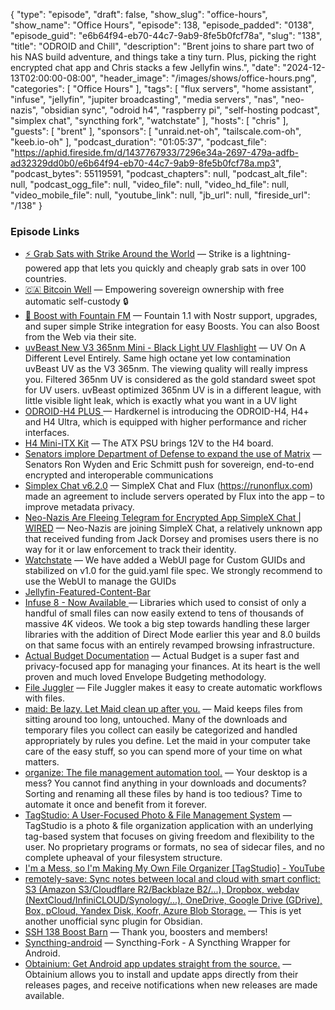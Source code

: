 {
  "type": "episode",
  "draft": false,
  "show_slug": "office-hours",
  "show_name": "Office Hours",
  "episode": 138,
  "episode_padded": "0138",
  "episode_guid": "e6b64f94-eb70-44c7-9ab9-8fe5b0fcf78a",
  "slug": "138",
  "title": "ODROID and Chill",
  "description": "Brent joins to share part two of his NAS build adventure, and things take a tiny turn. Plus, picking the right encrypted chat app and Chris stacks a few Jellyfin wins.",
  "date": "2024-12-13T02:00:00-08:00",
  "header_image": "/images/shows/office-hours.png",
  "categories": [
    "Office Hours"
  ],
  "tags": [
    "flux servers",
    "home assistant",
    "infuse",
    "jellyfin",
    "jupiter broadcasting",
    "media servers",
    "nas",
    "neo-nazis",
    "obsidian sync",
    "odroid h4",
    "raspberry pi",
    "self-hosting podcast",
    "simplex chat",
    "syncthing fork",
    "watchstate"
  ],
  "hosts": [
    "chris"
  ],
  "guests": [
    "brent"
  ],
  "sponsors": [
    "unraid.net-oh",
    "tailscale.com-oh",
    "keeb.io-oh"
  ],
  "podcast_duration": "01:05:37",
  "podcast_file": "https://aphid.fireside.fm/d/1437767933/7296e34a-2697-479a-adfb-ad32329dd0b0/e6b64f94-eb70-44c7-9ab9-8fe5b0fcf78a.mp3",
  "podcast_bytes": 55119591,
  "podcast_chapters": null,
  "podcast_alt_file": null,
  "podcast_ogg_file": null,
  "video_file": null,
  "video_hd_file": null,
  "video_mobile_file": null,
  "youtube_link": null,
  "jb_url": null,
  "fireside_url": "/138"
}


### Episode Links

  * [⚡ Grab Sats with Strike Around the World](https://strike.me/download/ "⚡ Grab Sats with Strike Around the World") — Strike is a lightning-powered app that lets you quickly and cheaply grab sats in over 100 countries.
  * [🇨🇦 Bitcoin Well](https://bitcoinwell.com/ "🇨🇦  Bitcoin Well") — Empowering sovereign ownership with free automatic self-custody 🔒
  * [🎉 Boost with Fountain FM](https://fountain.fm/show/LxGQPEpBqTDLxF4d6qC5 "🎉 Boost with Fountain FM") — Fountain 1.1 with Nostr support, upgrades, and super simple Strike integration for easy Boosts. You can also Boost from the Web via their site.
  * [uvBeast New V3 365nm Mini - Black Light UV Flashlight](https://www.amazon.com/dp/B085W7B5V3 "uvBeast New V3 365nm Mini - Black Light UV Flashlight") — UV On A Different Level Entirely. Same high octane yet low contamination uvBeast UV as the V3 365nm. The viewing quality will really impress you. Filtered 365nm UV is considered as the gold standard sweet spot for UV users. uvBeast optimized 365nm UV is in a different league, with little visible light leak, which is exactly what you want in a UV light 
  * [ODROID-H4 PLUS ](https://www.hardkernel.com/shop/odroid-h4-plus/ "ODROID-H4 PLUS ") — Hardkernel is introducing the ODROID-H4, H4+ and H4 Ultra, which is equipped with higher performance and richer interfaces.
  * [H4 Mini-ITX Kit](https://www.hardkernel.com/shop/h4-mini-itx-kit/ "H4 Mini-ITX Kit") — The ATX PSU brings 12V to the H4 board. 
  * [Senators implore Department of Defense to expand the use of Matrix](https://element.io/blog/senators-implore-department-of-defense-to-expand-the-use-of-matrix/?ref=selfh.st "Senators implore Department of Defense to expand the use of Matrix") — Senators Ron Wyden and Eric Schmitt push for sovereign, end-to-end encrypted and interoperable communications
  * [Simplex Chat v6.2.0](https://github.com/simplex-chat/simplex-chat/releases/tag/v6.2.0 "Simplex Chat v6.2.0") — SimpleX Chat and Flux (https://runonflux.com) made an agreement to include servers operated by Flux into the app – to improve metadata privacy.
  * [Neo-Nazis Are Fleeing Telegram for Encrypted App SimpleX Chat | WIRED](https://www.wired.com/story/neo-nazis-flee-telegram-encrypted-app-simplex/?utm_brand=wired&utm_medium=social&mbid=social_twitter&utm_source=twitter&utm_social-type=owned "Neo-Nazis Are Fleeing Telegram for Encrypted App SimpleX Chat | WIRED") — Neo-Nazis are joining SimpleX Chat, a relatively unknown app that received funding from Jack Dorsey and promises users there is no way for it or law enforcement to track their identity.
  * [Watchstate](https://github.com/arabcoders/watchstate?ref=selfhosted.show "Watchstate") — We have added a WebUI page for Custom GUIDs and stabilized on v1.0 for the guid.yaml file spec. We strongly recommend to use the WebUI to manage the GUIDs
  * [Jellyfin-Featured-Content-Bar ](https://github.com/tedhinklater/Jellyfin-Featured-Content-Bar "Jellyfin-Featured-Content-Bar ")
  * [Infuse 8 - Now Available ](https://firecore.com/blog/infuse-8-now-available "Infuse 8 - Now Available ") — Libraries which used to consist of only a handful of small files can now easily extend to tens of thousands of massive 4K videos. We took a big step towards handling these larger libraries with the addition of Direct Mode earlier this year and 8.0 builds on that same focus with an entirely revamped browsing infrastructure. 
  * [Actual Budget Documentation](https://actualbudget.org/ "Actual Budget Documentation") — Actual Budget is a super fast and privacy-focused app for managing your finances. At its heart is the well proven and much loved Envelope Budgeting methodology.
  * [File Juggler](https://www.filejuggler.com/ "File Juggler") — File Juggler makes it easy to create automatic workflows with files.
  * [maid: Be lazy. Let Maid clean up after you.](https://github.com/maid/maid "maid: Be lazy. Let Maid clean up after you.") — Maid keeps files from sitting around too long, untouched. Many of the downloads and temporary files you collect can easily be categorized and handled appropriately by rules you define. Let the maid in your computer take care of the easy stuff, so you can spend more of your time on what matters.
  * [organize: The file management automation tool.](https://github.com/tfeldmann/organize "organize: The file management automation tool.") — Your desktop is a mess? You cannot find anything in your downloads and documents? Sorting and renaming all these files by hand is too tedious? Time to automate it once and benefit from it forever.
  * [TagStudio: A User-Focused Photo & File Management System](https://github.com/TagStudioDev/TagStudio "TagStudio: A User-Focused Photo & File Management System") — TagStudio is a photo & file organization application with an underlying tag-based system that focuses on giving freedom and flexibility to the user. No proprietary programs or formats, no sea of sidecar files, and no complete upheaval of your filesystem structure. 
  * [I'm a Mess, so I'm Making My Own File Organizer [TagStudio] - YouTube](https://www.youtube.com/watch?v=wTQeMkYRMcw "I'm a Mess, so I'm Making My Own File Organizer \[TagStudio\] - YouTube")
  * [remotely-save: Sync notes between local and cloud with smart conflict: S3 (Amazon S3/Cloudflare R2/Backblaze B2/...), Dropbox, webdav (NextCloud/InfiniCLOUD/Synology/...), OneDrive, Google Drive (GDrive), Box, pCloud, Yandex Disk, Koofr, Azure Blob Storage.](https://github.com/remotely-save/remotely-save "remotely-save: Sync notes between local and cloud with smart conflict: S3 \(Amazon S3/Cloudflare R2/Backblaze B2/...\), Dropbox, webdav \(NextCloud/InfiniCLOUD/Synology/...\), OneDrive, Google Drive \(GDrive\), Box, pCloud, Yandex Disk, Koofr, Azure Blob Storage.") — This is yet another unofficial sync plugin for Obsidian.
  * [SSH 138 Boost Barn](https://paste.docs.lol/code/SmitesStertorousness "SSH 138 Boost Barn") — Thank you, boosters and members! 
  * [Syncthing-android](https://github.com/Catfriend1/syncthing-android "Syncthing-android") — Syncthing-Fork - A Syncthing Wrapper for Android.
  * [Obtainium: Get Android app updates straight from the source.](https://github.com/ImranR98/Obtainium "Obtainium: Get Android app updates straight from the source.") — Obtainium allows you to install and update apps directly from their releases pages, and receive notifications when new releases are made available.



